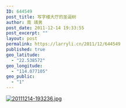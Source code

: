 ```yaml
---
ID: 644549
post_title: 写字楼大厅的圣诞树
author: 南 靖男
post_date: 2011-12-14 19:33:55
post_excerpt: ""
layout: post
permalink: https://larryli.cn/2011/12/644549
published: true
geo_latitude:
  - "22.538572"
geo_longitude:
  - "114.077105"
geo_public:
  - "1"
---
```

<a href="https://larryli.cn/wp-content/uploads/2011/12/20111214-193236.jpg"><img src="https://larryli.cn/wp-content/uploads/2011/12/20111214-193236.jpg" alt="20111214-193236.jpg" class="alignnone size-full" /></a>